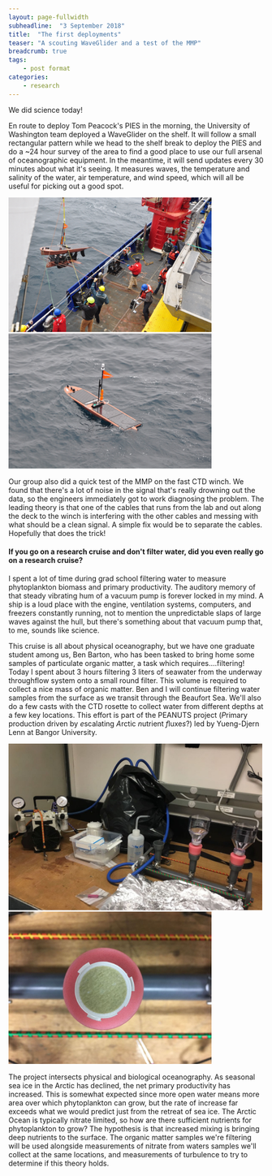 ```yaml
---
layout: page-fullwidth
subheadline:  "3 September 2018"
title:  "The first deployments"
teaser: "A scouting WaveGlider and a test of the MMP"
breadcrumb: true
tags:
    - post format
categories:
    - research
---
```


We did science today!

En route to deploy Tom Peacock's PIES in the morning, the University of Washington team deployed a WaveGlider on the shelf. It will follow a small rectangular pattern while we head to the shelf break to deploy the PIES and do a ~24 hour survey of the area to find a good place to use our full arsenal of oceanographic equipment. In the meantime, it will send updates every 30 minutes about what it's seeing. It measures waves, the temperature and salinity of the water, air temperature, and wind speed, which will all be useful for picking out a good spot.

<img src="/assets/img/2018_09_03_DSC_0075.JPG" width="400">
<img src="/assets/img/2018_09_03_DSC_0078.JPG" width="400">

Our group also did a quick test of the MMP on the fast CTD winch. We found that there's a lot of noise in the signal that's really drowning out the data, so the engineers immediately got to work diagnosing the problem. The leading theory is that one of the cables that runs from the lab and out along the deck to the winch is interfering with the other cables and messing with what should be a clean signal. A simple fix would be to separate the cables. Hopefully that does the trick!

#### If you go on a research cruise and don't filter water, did you even really go on a research cruise?

I spent a lot of time during grad school filtering water to measure phytoplankton biomass and primary productivity. The auditory memory of that steady vibrating hum of a vacuum pump is forever locked in my mind. A ship is a loud place with the engine, ventilation systems, computers, and freezers constantly running, not to mention the unpredictable slaps of large waves against the hull, but there's something about that vacuum pump that, to me, sounds like science.

This cruise is all about physical oceanography, but we have one graduate student among us, Ben Barton, who has been tasked to bring home some samples of particulate organic matter, a task which requires....filtering! Today I spent about 3 hours filtering 3 liters of seawater from the underway throughflow system onto a small round filter. This volume is required to collect a nice mass of organic matter. Ben and I will continue filtering water samples from the surface as we transit through the Beaufort Sea. We'll also do a few casts with the CTD rosette to collect water from different depths at a few key locations. This effort is part of the PEANUTS project (*P*rimary production driven by *e*scalating *A*rctic *n*utrient *f*luxe*s*?) led by Yueng-Djern Lenn at Bangor University.

<img src="/assets/img/2018_09_03_IMG_6900.jpg" width="500">
<img src="/assets/img/2018_09_03_IMG_6895.jpg" width="400">

The project intersects physical and biological oceanography. As seasonal sea ice in the Arctic has declined, the net primary productivity has increased. This is somewhat expected since more open water means more area over which phytoplankton can grow, but the rate of increase far exceeds what we would predict just from the retreat of sea ice. The Arctic Ocean is typically nitrate limited, so how are there sufficient nutrients for phytoplankton to grow? The hypothesis is that increased mixing is bringing deep nutrients to the surface. The organic matter samples we're filtering will be used alongside measurements of nitrate from waters samples we'll collect at the same locations, and measurements of turbulence to try to determine if this theory holds.
